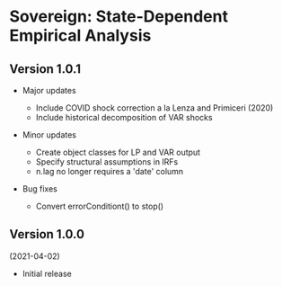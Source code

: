 # Sovereign: State-Dependent Empirical Analysis  

## Version 1.0.1 

- Major updates
    - Include COVID shock correction a la Lenza and Primiceri (2020)
    - Include historical decomposition of VAR shocks
      
- Minor updates
    - Create object classes for LP and VAR output  
    - Specify structural assumptions in IRFs  
    - n.lag no longer requires a 'date' column 

- Bug fixes
    - Convert errorConditiont() to stop()   

## Version 1.0.0 
(2021-04-02)

- Initial release 